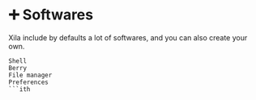 # ➕ Softwares

Xila include by defaults a lot of softwares, and you can also create your own.

```{toctree}
Shell
Berry
File manager
Preferences
```ith